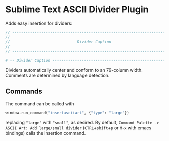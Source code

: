 # Sublime Text ASCII Divider Plugin

Adds easy insertion for dividers:

```c
// ----------------------------------------------------------------------------
//
//                              Divider Caption
//
// ----------------------------------------------------------------------------
```

```python
# -- Divider Caption ----------------------------------------------------------
```

Dividers automatically center and conform to an 79-column width. Comments are determined by language detection.

## Commands

The command can be called with
```python
window.run_command("insertasciiart", {"type": "large"})
```
replacing ```"large"``` with ```"small"```, as desired. By default, ```Command Palette -> ASCII Art: Add large/small divider``` (```CTRL```+```shift```+```p``` or ```M-x``` with emacs bindings) calls the insertion command.
